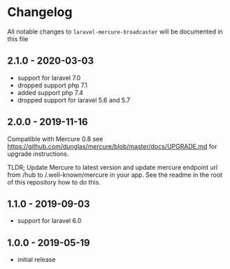 # Changelog

All notable changes to `laravel-mercure-broadcaster` will be documented in this file

## 2.1.0 - 2020-03-03

- support for laravel 7.0
- dropped support php 7.1
- added support php 7.4
- dropped support for laravel 5.6 and 5.7

## 2.0.0 - 2019-11-16

Compatible with Mercure 0.8 see https://github.com/dunglas/mercure/blob/master/docs/UPGRADE.md for upgrade instructions.

TLDR; Update Mercure to latest version and update mercure endpoint url from /hub to /.well-known/mercure in your app. 
See the readme in the root of this repository how to do this.

## 1.1.0 - 2019-09-03

- support for laravel 6.0

## 1.0.0 - 2019-05-19

- initial release

